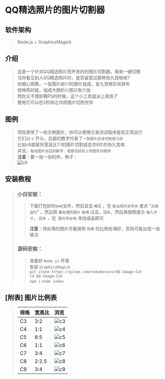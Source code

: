 # QQ精选照片的图片切割器

## 软件架构
> Node.js + GraphicsMagick

## 介绍
> 这是一个针对QQ精选照片而开发的的图片切割器，用来一键切图  
> 当你看见别人QQ精选照片时，是否留意过那种伪九宫格呢?  
> 你细心观察，一张图片由1:1的图片组成，呈九宫格形状排布  
> 但神奇的是，组成大图的小图只有六张  
> 而你又不想折腾PS的时候，这个小工具就派上用场了  
> 使用它可以在2秒钟之内将图片切割完毕  

## 图例
> 项目里带了一些示例图片，你可以使用它来测试程序是否正常运行  
> 它们以 c 开头，后面的数字代表了`一张图片应该切割成几份`  
> 比如c6就是将宽高比1:1的图片切割成总共6片的伪九宫格  
> 并且，`每张图片对应的数字，就是切好后上传图片的顺序`  
> **注意**：要一张一张的传，例子：  
> ![c6](c6.png)

## 安装教程
> ### 小白安装：  
>> 下载打包好的exe文件，然后双击 `解压` ，在 `新出现的文件夹` 里点 “`点我运行`” ，然后把 `要处理的图片` `拖拽` 过去，`回车`，然后再按照提示 `输入尺寸`， `回车` ，在` 图片所在地` 寻找成品即可  
>> 
>> **注意**：待处理的图片尽量按照 `附表` 的比例处理好，否则可能出现一些情况  
>  
>### 源码安装： 
>> 准备好 `Node.js` 环境  
>> 安装 `GraphicsMagick`  
>> `git clone https://gitee.com/nekokecore/QQ-Image-Cut`  
>> `cd QQ-Image-Cut`  
>> `npm i`
>> `node index`  

## [附表] 图片比例表  
> 
> | 规格 | 宽高比 | 浏览 |
> | :--- | :--- | :--- |
> |  C3  |  3:2  |  ![c3](c3.png)  |
> |  C4  |  1:1  |  ![c4](c4.png)  |
> |  C5  |  6:5  |  ![c5](c5.png)  |
> |  C6  |  1:1  |  ![c6](c6.png)  |
> |  C7  |  3:4  |  ![c7](c7.png)  |
> |  C8  |  2:2.5  |  ![c8](c8.png)  |
> |  C9  |  3:4  |  ![c9](c9.png)  |